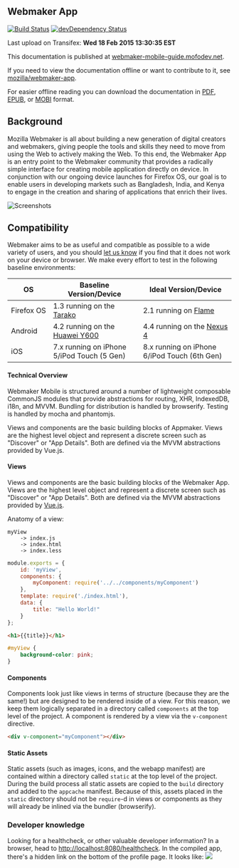## Webmaker App

[![Build Status](https://travis-ci.org/mozilla/webmaker-app.svg)](https://travis-ci.org/mozilla/webmaker-app)
[![devDependency Status](https://david-dm.org/mozilla/webmaker-app/dev-status.svg)](https://david-dm.org/mozilla/webmaker-app#info=devDependencies)

Last upload on Transifex: **Wed 18 Feb 2015 13:30:35 EST**

This documentation is published at [webmaker-mobile-guide.mofodev.net](http://webmaker-mobile-guide.mofodev.net/_docs/get_started/README.html).

If you need to view the documentation offline or want to contribute to it, see [mozilla/webmaker-app](https://github.com/mozilla/webmaker-app).

For easier offline reading you can download the documentation in [PDF](https://www.gitbook.com/download/pdf/book/k88hudson/webmaker-mobile-guide), [EPUB](https://www.gitbook.com/download/epub/book/k88hudson/webmaker-mobile-guide), or [MOBI](https://www.gitbook.com/download/mobi/book/k88hudson/webmaker-mobile-guide) format.



## Background
Mozilla Webmaker is all about building a new generation of digital creators and webmakers, giving people the tools and skills they need to move from using the Web to actively making the Web. To this end, the Webmaker App is an entry point to the Webmaker community that provides a radically simple interface for creating mobile application directly on device. In conjunction with our ongoing device launches for Firefox OS, our goal is to enable users in developing markets such as Bangladesh, India, and Kenya to engage in the creation and sharing of applications that enrich their lives.

![Screenshots](https://cloud.githubusercontent.com/assets/747641/3974620/6f9cced4-27f7-11e4-9738-3d3c5296d37e.png)

## Compatibility

Webmaker aims to be as useful and compatible as possible to a wide variety of users, and you should
[let us know](https://github.com/mozilla/webmaker-app/issues/new) if you find that it
does not work on your device or browser. We make every effort to test in the following baseline environments:

|OS        |Baseline Version/Device|Ideal Version/Device|
|----------|-----------------------|--------------------|
|Firefox&nbsp;OS|1.3 running on the [Tarako](https://wiki.mozilla.org/FirefoxOS/Tarako)|2.1 running on [Flame](https://developer.mozilla.org/en-US/Firefox_OS/Developer_phone_guide/Flame)|
|Android   |4.2 running on the [Huawei Y600](http://www.gsmarena.com/huawei_ascend_y600-6278.php)|4.4 running on the [Nexus 4](http://www.gsmarena.com/lg_nexus_4_e960-5048.php)|
|iOS       |7.x running on iPhone 5/iPod Touch (5 Gen)|8.x running on iPhone 6/iPod Touch (6th Gen)|

#### Technical Overview

Webmaker Mobile is structured around a number of lightweight composable CommonJS modules that provide abstractions for routing, XHR, IndexedDB, i18n, and MVVM. Bundling for distribution is handled by browserify. Testing is handled by mocha and phantomjs.

Views and components are the basic building blocks of Appmaker. Views are the highest level object and represent a discrete screen such as "Discover" or "App Details". Both are defined via the MVVM abstractions provided by Vue.js.


#### Views
Views and components are the basic building blocks of the Webmaker App. Views are the highest level object and represent a discrete screen such as "Discover" or "App Details". Both are defined via the MVVM abstractions provided by [Vue.js](https://github.com/yyx990803/vue).

Anatomy of a view:

```
myView
    -> index.js
    -> index.html
    -> index.less
```

```js
module.exports = {
    id: 'myView',
    components: {
        myComponent: require('../../components/myComponent')
    },
    template: require('./index.html'),
    data: {
        title: "Hello World!"
    }
};
```

```html
<h1>{{title}}</h1>
```

```css
#myView {
    background-color: pink;
}
```

#### Components
Components look just like views in terms of structure (because they are the same!) but are designed to be rendered inside of a view. For this reason, we keep them logically separated in a directory called `components` at the top level of the project. A component is rendered by a view via the `v-component` directive.

```html
<div v-component="myComponent"></div>
```

#### Static Assets
Static assets (such as images, icons, and the webapp manifest) are contained within a directory called `static` at the top level of the project. During the build process all static assets are copied to the `build` directory and added to the `appcache` manifest. Because of this, assets placed in the `static` directory should not be `require`-d in views or components as they will already be inlined via the bundler (browserify).

### Developer knowledge
Looking for a healthcheck, or other valuable developer information? In a browser, head to <http://localhost:8080/healthcheck>. In the compiled app, there's a hidden link on the bottom of the profile page. It looks like:
![](http://snaps.akibraun.com/Screenshot_2015-02-26-14-00-28.png.png)
